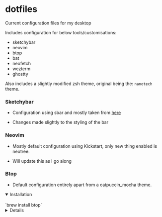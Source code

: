 # dotfiles

Current configuration files for my desktop

Includes configuration for below tools/customisations: 
- sketchybar
- neovim
- btop
- bat
- neofetch
- wezterm
- ghostty

Also includes a slightly modified zsh theme, original being the: `nanotech` theme. 

### Sketchybar

- Configuration using sbar and mostly taken from [here]("https://github.com/FelixKratz/dotfiles/blob/master/install_sketchybar.sh")

- Changes made slightly to the styling of the bar

### Neovim 

- Mostly default configuration using Kickstart, only new thing enabled is neotree. 

- Will update this as I go along 

### Btop 

- Default configuration entirely apart from a catpuccin_mocha theme.

<details open>
<summary>Installation</summary>
<br>
    `brew install btop`
<details>    

### Bat 

- Default configuration apart from the addition of a theme and some other minor tweaks 

### Ghostty 

- Mostly changes to theming, font and icon, alongside zsh shell integration
